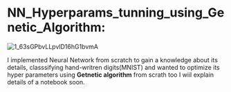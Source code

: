 # NN_Hyperparams_tunning_using_Genetic_Algorithm:

![1_63sGPbvLLpvlD16hG1bvmA](https://user-images.githubusercontent.com/91970695/201233891-838a2226-5474-4ca1-be9f-cc1e620f158e.jpg)

<p>I implemented Neural Network from scratch to gain a knowledge about its details, classsifying hand-writren digits(MNIST) and wanted to optimize its hyper parameters using <b>Getnetic algorithm</b> from scrath too
I wiil explain details of a notebook soon.</p>
